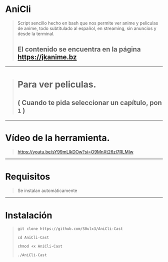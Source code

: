 # AniCli
> Script sencillo hecho en bash que nos permite ver anime y peliculas de anime, todo subtitulado al español, en streaming, sin anuncios y desde la terminal.
> ## El contenido se encuentra en la página https://jkanime.bz
---------------
> # Para ver peliculas.
> ## ( Cuando te pida seleccionar un capítulo, pon ```1``` )
----------------------
# Vídeo de la herramienta.
> https://youtu.be/sY99mLlkDOw?si=O9MnXt26zI7RLMIw
----------------------
# Requisitos
> Se instalan automáticamente
----------------------
# Instalación
> ``` git clone https://github.com/S0ulx3/AniCli-Cast ```
> 
>  ``` cd AniCli-Cast  ```
>
>  ``` chmod +x AniCli-Cast  ```
> 
>  ``` ./AniCli-Cast  ```
